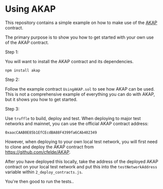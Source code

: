 Using AKAP
==========

This repository contains a simple example on how to make use
of the [AKAP](https://akap.me) contract.

The primary purpose is to show you how to get started with your own use
of the AKAP contract.

Step 1:

You will want to install the AKAP contract and its dependencies.

`npm install akap`

Step 2:

Follow the example contract `UsingAKAP.sol` to see how AKAP can be used.
This is not a comprehensive example of everything you can do with AKAP,
but it shows you how to get started.

Step 3:

Use `truffle` to build, deploy and test. When deploying to major test
networks and mainnet, you can use the official AKAP contract address:

`0xaacCAAB0E85b1EfCEcdBA88F4399fa6CAb402349`

However, when deploying to your own local test network, you will first
need to clone and deploy the AKAP contract from https://github.com/cfelde/AKAP.

After you have deployed this locally, take the address of the deployed AKAP
contract on your local test network and put this into the `testNetworkAddress`
variable within `2_deploy_contracts.js`.

You're then good to run the tests..
